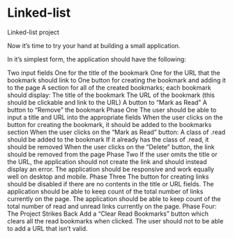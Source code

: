 # Linked-list
Linked-list project

Now it’s time to try your hand at building a small application.

In it’s simplest form, the application should have the following:

Two input fields
One for the title of the bookmark
One for the URL that the bookmark should link to
One button for creating the bookmark and adding it to the page
A section for all of the created bookmarks; each bookmark should display:
The title of the bookmark
The URL of the bookmark (this should be clickable and link to the URL)
A button to “Mark as Read”
A button to “Remove” the bookmark
Phase One
The user should be able to input a title and URL into the appropriate fields
When the user clicks on the button for creating the bookmark, it should be added to the bookmarks section
When the user clicks on the “Mark as Read” button:
A class of .read should be added to the bookmark
If it already has the class of .read, it should be removed
When the user clicks on the “Delete” button, the link should be removed from the page
Phase Two
If the user omits the title or the URL, the application should not create the link and should instead display an error.
The application should be responsive and work equally well on desktop and mobile.
Phase Three
The button for creating links should be disabled if there are no contents in the title or URL fields.
The application should be able to keep count of the total number of links currently on the page.
The application should be able to keep count of the total number of read and unread links currently on the page.
Phase Four: The Project Strikes Back
Add a “Clear Read Bookmarks” button which clears all the read bookmarks when clicked.
The user should not to be able to add a URL that isn’t valid.
